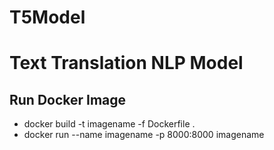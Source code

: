 # T5Model

# Text Translation NLP Model


## Run Docker Image

- docker build -t imagename -f Dockerfile . 
- docker run --name imagename -p 8000:8000 imagename

